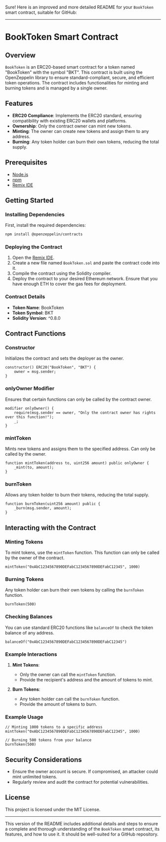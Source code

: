 Sure! Here is an improved and more detailed README for your `BookToken` smart contract, suitable for GitHub:

---

# BookToken Smart Contract

## Overview

`BookToken` is an ERC20-based smart contract for a token named "BookToken" with the symbol "BKT". This contract is built using the OpenZeppelin library to ensure standard-compliant, secure, and efficient token operations. The contract includes functionalities for minting and burning tokens and is managed by a single owner.

## Features

- **ERC20 Compliance**: Implements the ERC20 standard, ensuring compatibility with existing ERC20 wallets and platforms.
- **Ownership**: Only the contract owner can mint new tokens.
- **Minting**: The owner can create new tokens and assign them to any address.
- **Burning**: Any token holder can burn their own tokens, reducing the total supply.

## Prerequisites

- [Node.js](https://nodejs.org/)
- [npm](https://www.npmjs.com/)
- [Remix IDE](https://remix.ethereum.org/)

## Getting Started

### Installing Dependencies

First, install the required dependencies:

```bash
npm install @openzeppelin/contracts
```

### Deploying the Contract

1. Open the [Remix IDE](https://remix.ethereum.org/).
2. Create a new file named `BookToken.sol` and paste the contract code into it.
3. Compile the contract using the Solidity compiler.
4. Deploy the contract to your desired Ethereum network. Ensure that you have enough ETH to cover the gas fees for deployment.

### Contract Details

- **Token Name**: BookToken
- **Token Symbol**: BKT
- **Solidity Version**: ^0.8.0

## Contract Functions

### Constructor

Initializes the contract and sets the deployer as the owner.

```solidity
constructor() ERC20("BookToken", "BKT") {
    owner = msg.sender;
}
```

### onlyOwner Modifier

Ensures that certain functions can only be called by the contract owner.

```solidity
modifier onlyOwner() {
    require(msg.sender == owner, "Only the contract owner has rights over this function!");
    _;
}
```

### mintToken

Mints new tokens and assigns them to the specified address. Can only be called by the owner.

```solidity
function mintToken(address to, uint256 amount) public onlyOwner {
    _mint(to, amount);
}
```

### burnToken

Allows any token holder to burn their tokens, reducing the total supply.

```solidity
function burnToken(uint256 amount) public {
    _burn(msg.sender, amount);
}
```

## Interacting with the Contract

### Minting Tokens

To mint tokens, use the `mintToken` function. This function can only be called by the owner of the contract.

```solidity
mintToken("0xAbC1234567890DEFabC1234567890DEFabC12345", 1000)
```

### Burning Tokens

Any token holder can burn their own tokens by calling the `burnToken` function.

```solidity
burnToken(500)
```

### Checking Balances

You can use standard ERC20 functions like `balanceOf` to check the token balance of any address.

```solidity
balanceOf("0xAbC1234567890DEFabC1234567890DEFabC12345")
```

### Example Interactions

1. **Mint Tokens**:
   - Only the owner can call the `mintToken` function.
   - Provide the recipient's address and the amount of tokens to mint.

2. **Burn Tokens**:
   - Any token holder can call the `burnToken` function.
   - Provide the amount of tokens to burn.

### Example Usage

```solidity
// Minting 1000 tokens to a specific address
mintToken("0xAbC1234567890DEFabC1234567890DEFabC12345", 1000)

// Burning 500 tokens from your balance
burnToken(500)
```

## Security Considerations

- Ensure the owner account is secure. If compromised, an attacker could mint unlimited tokens.
- Regularly review and audit the contract for potential vulnerabilities.

## License

This project is licensed under the MIT License.

---

This version of the README includes additional details and steps to ensure a complete and thorough understanding of the `BookToken` smart contract, its features, and how to use it. It should be well-suited for a GitHub repository.
